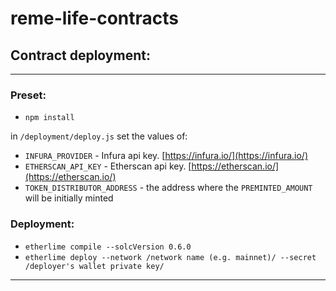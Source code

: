 # reme-life-contracts

## Contract deployment:

---

### Preset:

-   `npm install`

in `/deployment/deploy.js` set the values of:

-   `INFURA_PROVIDER` - Infura api key. [https://infura.io/](https://infura.io/)
-   `ETHERSCAN_API_KEY` - Etherscan api key. [https://etherscan.io/](https://etherscan.io/)
-   `TOKEN_DISTRIBUTOR_ADDRESS` - the address where the `PREMINTED_AMOUNT` will be initially minted

### Deployment:

-   `etherlime compile --solcVersion 0.6.0`
-   `etherlime deploy --network /network name (e.g. mainnet)/ --secret /deployer's wallet private key/`

---
